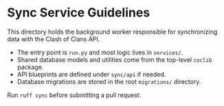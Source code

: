 # Sync Service Guidelines

This directory holds the background worker responsible for synchronizing data with the Clash of Clans API.

- The entry point is `run.py` and most logic lives in `services/`.
- Shared database models and utilities come from the top-level `coclib` package.
- API blueprints are defined under `sync/api` if needed.
- Database migrations are stored in the root `migrations/` directory.

Run `ruff sync` before submitting a pull request.
